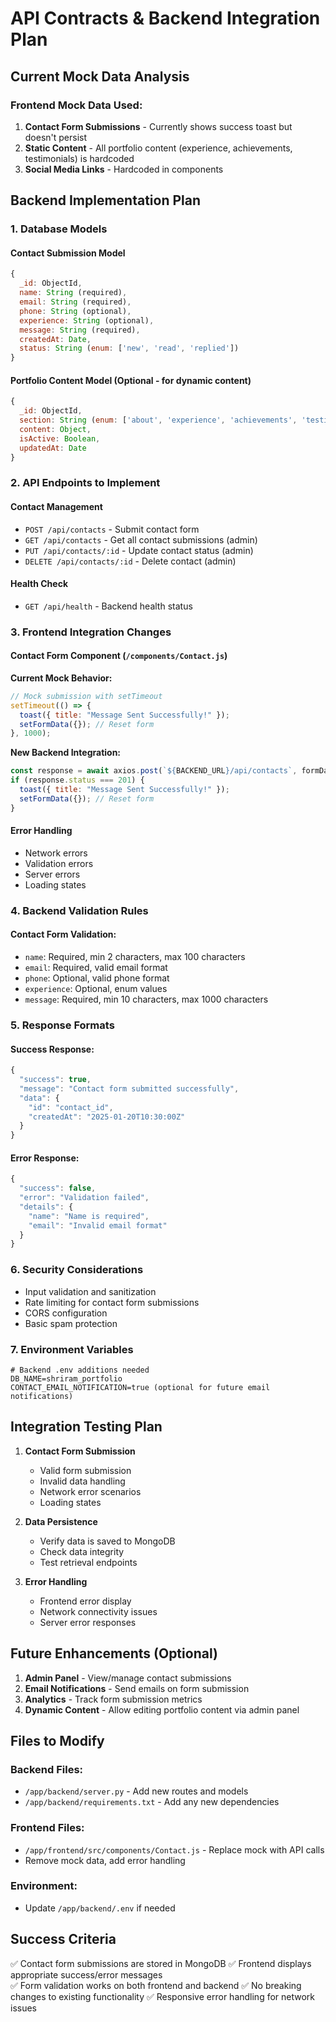 # API Contracts & Backend Integration Plan

## Current Mock Data Analysis

### Frontend Mock Data Used:
1. **Contact Form Submissions** - Currently shows success toast but doesn't persist
2. **Static Content** - All portfolio content (experience, achievements, testimonials) is hardcoded
3. **Social Media Links** - Hardcoded in components

## Backend Implementation Plan

### 1. Database Models

#### Contact Submission Model
```javascript
{
  _id: ObjectId,
  name: String (required),
  email: String (required),
  phone: String (optional),
  experience: String (optional),
  message: String (required),
  createdAt: Date,
  status: String (enum: ['new', 'read', 'replied'])
}
```

#### Portfolio Content Model (Optional - for dynamic content)
```javascript
{
  _id: ObjectId,
  section: String (enum: ['about', 'experience', 'achievements', 'testimonials']),
  content: Object,
  isActive: Boolean,
  updatedAt: Date
}
```

### 2. API Endpoints to Implement

#### Contact Management
- `POST /api/contacts` - Submit contact form
- `GET /api/contacts` - Get all contact submissions (admin)
- `PUT /api/contacts/:id` - Update contact status (admin)
- `DELETE /api/contacts/:id` - Delete contact (admin)

#### Health Check
- `GET /api/health` - Backend health status

### 3. Frontend Integration Changes

#### Contact Form Component (`/components/Contact.js`)
**Current Mock Behavior:**
```javascript
// Mock submission with setTimeout
setTimeout(() => {
  toast({ title: "Message Sent Successfully!" });
  setFormData({}); // Reset form
}, 1000);
```

**New Backend Integration:**
```javascript
const response = await axios.post(`${BACKEND_URL}/api/contacts`, formData);
if (response.status === 201) {
  toast({ title: "Message Sent Successfully!" });
  setFormData({}); // Reset form
}
```

#### Error Handling
- Network errors
- Validation errors
- Server errors
- Loading states

### 4. Backend Validation Rules

#### Contact Form Validation:
- `name`: Required, min 2 characters, max 100 characters
- `email`: Required, valid email format
- `phone`: Optional, valid phone format
- `experience`: Optional, enum values
- `message`: Required, min 10 characters, max 1000 characters

### 5. Response Formats

#### Success Response:
```javascript
{
  "success": true,
  "message": "Contact form submitted successfully",
  "data": {
    "id": "contact_id",
    "createdAt": "2025-01-20T10:30:00Z"
  }
}
```

#### Error Response:
```javascript
{
  "success": false,
  "error": "Validation failed",
  "details": {
    "name": "Name is required",
    "email": "Invalid email format"
  }
}
```

### 6. Security Considerations

- Input validation and sanitization
- Rate limiting for contact form submissions
- CORS configuration
- Basic spam protection

### 7. Environment Variables

```env
# Backend .env additions needed
DB_NAME=shriram_portfolio
CONTACT_EMAIL_NOTIFICATION=true (optional for future email notifications)
```

## Integration Testing Plan

1. **Contact Form Submission**
   - Valid form submission
   - Invalid data handling
   - Network error scenarios
   - Loading states

2. **Data Persistence**
   - Verify data is saved to MongoDB
   - Check data integrity
   - Test retrieval endpoints

3. **Error Handling**
   - Frontend error display
   - Network connectivity issues
   - Server error responses

## Future Enhancements (Optional)

1. **Admin Panel** - View/manage contact submissions
2. **Email Notifications** - Send emails on form submission
3. **Analytics** - Track form submission metrics
4. **Dynamic Content** - Allow editing portfolio content via admin panel

## Files to Modify

### Backend Files:
- `/app/backend/server.py` - Add new routes and models
- `/app/backend/requirements.txt` - Add any new dependencies

### Frontend Files:
- `/app/frontend/src/components/Contact.js` - Replace mock with API calls
- Remove mock data, add error handling

### Environment:
- Update `/app/backend/.env` if needed

## Success Criteria

✅ Contact form submissions are stored in MongoDB
✅ Frontend displays appropriate success/error messages  
✅ Form validation works on both frontend and backend
✅ No breaking changes to existing functionality
✅ Responsive error handling for network issues